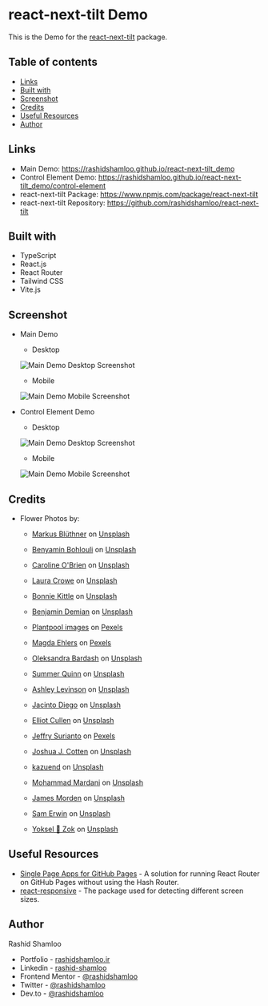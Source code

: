 # react-next-tilt Demo
This is the Demo for the [react-next-tilt](https://www.npmjs.com/package/react-next-tilt) package.

## Table of contents

- [Links](#links)
- [Built with](#built-with)
- [Screenshot](#screenshot)
- [Credits](#credits)
- [Useful Resources](#useful-resources)
- [Author](#author)

## Links

- Main Demo: https://rashidshamloo.github.io/react-next-tilt_demo
- Control Element Demo: https://rashidshamloo.github.io/react-next-tilt_demo/control-element
- react-next-tilt Package: https://www.npmjs.com/package/react-next-tilt
- react-next-tilt Repository: https://github.com/rashidshamloo/react-next-tilt

## Built with

- TypeScript
- React.js
- React Router
- Tailwind CSS
- Vite.js

## Screenshot

- Main Demo
  - Desktop
 
  ![Main Demo Desktop Screenshot](screenshot-main-desktop.png)

  - Mobile
 
  ![Main Demo Mobile Screenshot](screenshot-main-mobile.png)

- Control Element Demo
  - Desktop
 
  ![Main Demo Desktop Screenshot](screenshot-control-element-desktop.png)

  - Mobile
 
  ![Main Demo Mobile Screenshot](screenshot-control-element-mobile.png)

## Credits

- Flower Photos by:
  - <a href="https://unsplash.com/@mascapone31?utm_source=unsplash&utm_medium=referral&utm_content=creditCopyText">Markus Blüthner</a> on <a href="https://unsplash.com/photos/XGthimcNy-4?utm_source=unsplash&utm_medium=referral&utm_content=creditCopyText">Unsplash</a>

  - <a href="https://unsplash.com/@benyamin_bohlouli?utm_source=unsplash&utm_medium=referral&utm_content=creditCopyText">Benyamin Bohlouli</a> on <a href="https://unsplash.com/photos/HuzCqE21trM?utm_source=unsplash&utm_medium=referral&utm_content=creditCopyText">Unsplash</a>

  - <a href="https://unsplash.com/@cobrien112?utm_source=unsplash&utm_medium=referral&utm_content=creditCopyText">Caroline O'Brien</a> on <a href="https://unsplash.com/photos/_D9yLYoFrbk?utm_source=unsplash&utm_medium=referral&utm_content=creditCopyText">Unsplash</a>

  - <a href="https://unsplash.com/@laurarain?utm_source=unsplash&utm_medium=referral&utm_content=creditCopyText">Laura Crowe</a> on <a href="https://unsplash.com/photos/vsrEr7otP2o?utm_source=unsplash&utm_medium=referral&utm_content=creditCopyText">Unsplash</a>

  - <a href="https://unsplash.com/@bonniekdesign?utm_source=unsplash&utm_medium=referral&utm_content=creditCopyText">Bonnie Kittle</a> on <a href="https://unsplash.com/photos/dZk4ZWb_2bU?utm_source=unsplash&utm_medium=referral&utm_content=creditCopyText">Unsplash</a>

  - <a href="https://unsplash.com/@benjamindem?utm_source=unsplash&utm_medium=referral&utm_content=creditCopyText">Benjamin Demian</a> on <a href="https://unsplash.com/photos/kZ7Y9w8xFQk?utm_source=unsplash&utm_medium=referral&utm_content=creditCopyText">Unsplash</a>

  - [Plantpool images](https://www.pexels.com/@plantpool-images-2222972/) on [Pexels](https://www.pexels.com/photo/exotic-bird-of-paradise-flower-with-green-leaves-in-garden-4122419/)

  - [Magda Ehlers](https://www.pexels.com/@magda-ehlers-pexels/) on [Pexels](https://www.pexels.com/photo/a-close-up-shot-of-a-bird-of-paradise-flower-5766946/)

  - <a href="https://unsplash.com/@bardashka?utm_source=unsplash&utm_medium=referral&utm_content=creditCopyText">Oleksandra Bardash</a> on <a href="https://unsplash.com/photos/ho7xtBSwfnk?utm_source=unsplash&utm_medium=referral&utm_content=creditCopyText">Unsplash</a>

  - <a href="https://unsplash.com/@samhradh?utm_source=unsplash&utm_medium=referral&utm_content=creditCopyText">Summer Quinn</a> on <a href="https://unsplash.com/photos/a_AaJcNeksY?utm_source=unsplash&utm_medium=referral&utm_content=creditCopyText">Unsplash</a>

  - <a href="https://unsplash.com/@ashlynnephotos?utm_source=unsplash&utm_medium=referral&utm_content=creditCopyText">Ashley Levinson</a> on <a href="https://unsplash.com/photos/KgRPNtP7CQg?utm_source=unsplash&utm_medium=referral&utm_content=creditCopyText">Unsplash</a>

  - <a href="https://unsplash.com/@longlivehaas?utm_source=unsplash&utm_medium=referral&utm_content=creditCopyText">Jacinto Diego</a> on <a href="https://unsplash.com/photos/m9dJCR6Wu-U?utm_source=unsplash&utm_medium=referral&utm_content=creditCopyText">Unsplash</a>

  - <a href="https://unsplash.com/@elliot_c?utm_source=unsplash&utm_medium=referral&utm_content=creditCopyText">Elliot Cullen</a> on <a href="https://unsplash.com/photos/7XdcgLO0UBo?utm_source=unsplash&utm_medium=referral&utm_content=creditCopyText">Unsplash</a>

  - [Jeffry Surianto](https://www.pexels.com/@saturnus99/) on [Pexels](https://www.pexels.com/photo/photo-of-a-violet-bloom-of-agapanthus-africanus-flower-11570484/)

  - <a href="https://unsplash.com/@jcotten?utm_source=unsplash&utm_medium=referral&utm_content=creditCopyText">Joshua J. Cotten</a> on <a href="https://unsplash.com/photos/T4ApSOlhD3g?utm_source=unsplash&utm_medium=referral&utm_content=creditCopyText">Unsplash</a>

  - <a href="https://unsplash.com/@kazuend?utm_source=unsplash&utm_medium=referral&utm_content=creditCopyText">kazuend</a> on <a href="https://unsplash.com/photos/JHMDtWaNZaA?utm_source=unsplash&utm_medium=referral&utm_content=creditCopyText">Unsplash</a>

  - <a href="https://unsplash.com/@mmdam20?utm_source=unsplash&utm_medium=referral&utm_content=creditCopyText">Mohammad Mardani</a> on <a href="https://unsplash.com/photos/3-wFrzIoEE4?utm_source=unsplash&utm_medium=referral&utm_content=creditCopyText">Unsplash</a>

  - <a href="https://unsplash.com/@jim74tg?utm_source=unsplash&utm_medium=referral&utm_content=creditCopyText">James Morden</a> on <a href="https://unsplash.com/photos/tU8KQ_Y3nNY?utm_source=unsplash&utm_medium=referral&utm_content=creditCopyText">Unsplash</a>

  - <a href="https://unsplash.com/@s_erwin?utm_source=unsplash&utm_medium=referral&utm_content=creditCopyText">Sam Erwin</a> on <a href="https://unsplash.com/photos/VD-4BhSGTLI?utm_source=unsplash&utm_medium=referral&utm_content=creditCopyText">Unsplash</a>

  - <a href="https://unsplash.com/@yoksel?utm_source=unsplash&utm_medium=referral&utm_content=creditCopyText">Yoksel 🌿 Zok</a> on <a href="https://unsplash.com/photos/bh0ai10Cxc4?utm_source=unsplash&utm_medium=referral&utm_content=creditCopyText">Unsplash</a>

## Useful Resources

- [Single Page Apps for GitHub Pages](https://github.com/rafgraph/spa-github-pages) - A solution for running React Router on GitHub Pages without using the Hash Router.
- [react-responsive](https://www.npmjs.com/package/react-responsive) - The package used for detecting different screen sizes.

## Author

Rashid Shamloo

- Portfolio - [rashidshamloo.ir](https://www.rashidshamloo.ir)
- Linkedin - [rashid-shamloo](https://www.linkedin.com/in/rashid-shamloo/)
- Frontend Mentor - [@rashidshamloo](https://www.frontendmentor.io/profile/rashidshamloo)
- Twitter - [@rashidshamloo](https://www.twitter.com/rashidshamloo)
- Dev.to - [@rashidshamloo](https://dev.to/rashidshamloo)
